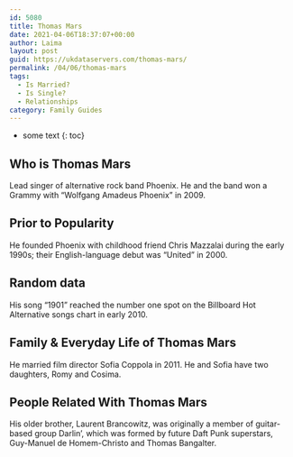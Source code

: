 ```yaml
---
id: 5080
title: Thomas Mars
date: 2021-04-06T18:37:07+00:00
author: Laima
layout: post
guid: https://ukdataservers.com/thomas-mars/
permalink: /04/06/thomas-mars
tags:
  - Is Married?
  - Is Single?
  - Relationships
category: Family Guides
---
```


* some text
{: toc}


## Who is Thomas Mars
                  
                  
                  
Lead singer of alternative rock band Phoenix. He and the band won a Grammy with &#8220;Wolfgang Amadeus Phoenix&#8221; in 2009.
                  
              
            
              
            
                
                
                
## Prior to Popularity
                  
                  
                  
He founded Phoenix with childhood friend Chris Mazzalai during the early 1990s; their English-language debut was &#8220;United&#8221; in 2000.
                  
              
            
              
            
                
                
                
## Random data
                  
                  
                  
His song &#8220;1901&#8221; reached the number one spot on the Billboard Hot Alternative songs chart in early 2010.
                  
              
            
              
            
                
                
                
## Family & Everyday Life of Thomas Mars
                  
                  
                  
He married film director Sofia Coppola in 2011. He and Sofia have two daughters, Romy and Cosima.
                  
              
            
              
            
                
                
                
## People Related With Thomas Mars
                  
                  
                  
His older brother, Laurent Brancowitz, was originally a member of guitar-based group Darlin&#8217;, which was formed by future Daft Punk superstars, Guy-Manuel de Homem-Christo and Thomas Bangalter.
                  
              
            
              
            
                
              
            
              
              
            
            
              
            
          
          
          